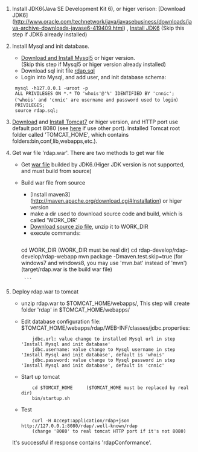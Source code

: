 1. Install JDK6(Java SE Development Kit 6), or higer verison: [Download JDK6] (http://www.oracle.com/technetwork/java/javasebusiness/downloads/java-archive-downloads-javase6-419409.html) ,  [Install JDK6](http://www.oracle.com/technetwork/java/javase/install-142943.html)
(Skip this step if JDK6 already installed)
1. Install Mysql and init database.
   * [Download and Install Mysql5](http://dev.mysql.com/downloads/mysql) or higer version.  
     (Skip this step if Mysql5 or higer version already installed)
   * Download sql init file [rdap.sql](https://raw.githubusercontent.com/cnnic/rdap/develop/rdap-webapp/build/rdap.sql)
   * Login into Mysql, and add user, and init database schema: 
   ```
   	mysql -h127.0.0.1 -uroot -p
   	ALL PRIVILEGES ON *.* TO 'whois'@'%' IDENTIFIED BY 'cnnic';  （'whois' and 'cnnic' are username and password used to login）
   	PRIVILEGES;
   	source rdap.sql;
   ```

1. [Download](http://tomcat.apache.org/download-70.cgi) and [Install Tomcat7](http://tomcat.apache.org/tomcat-7.0-doc/setup.html) or higer version, and HTTP port use default port 8080 (see [here](http://tomcat.apache.org/tomcat-7.0-doc/RUNNING.txt) if use other port).
Installed Tomcat root folder called 'TOMCAT_HOME', which contains folders:bin,conf,lib,webapps,etc.).

1. Get war file 'rdap.war'. There are two methods to get war file
   * Get [war file](https://github.com/cnnic/rdap/blob/develop/rdap-webapp/build/rdap.war) builded by JDK6.(Higer JDK version is not supported, and must build from source)
   * Build war file from source
      *  [Install maven3] (http://maven.apache.org/download.cgi#Installation) or higer version
      *  make a dir used to download source code and build, which is called 'WORK_DIR'
      *  [Download source zip file](https://github.com/cnnic/rdap/archive/develop.zip), unzip it to WORK_DIR
      *  execute commands:
          ```
		cd WORK_DIR	(WORK_DIR must be real dir)
		cd rdap-develop/rdap-develop/rdap-webapp
		mvn package -Dmaven.test.skip=true (for windows7 and windows8, you may use 'mvn.bat' instead of 'mvn')
		(target/rdap.war  is the build war file)

          ```
1. Deploy rdap.war to tomcat
   * unzip rdap.war to $TOMCAT_HOME/webapps/, This step will create folder 'rdap' in $TOMCAT_HOME/webapps/
		
   * Edit database configuration file: $TOMCAT_HOME/webapps/rdap/WEB-INF/classes/jdbc.properties:
	
		```
			jdbc.url: value change to installed Mysql url in step 'Install Mysql and init database'
			jdbc.username: value change to Mysql username in step 'Install Mysql and init database', default is 'whois'
			jdbc.password: value change to Mysql password in step 'Install Mysql and init database', default is 'cnnic'
		```

   * Start up tomcat
	   
		```
			cd $TOMCAT_HOME		($TOMCAT_HOME must be replaced by real dir)
			bin/startup.sh
		```

   * Test
	   	```
			curl -H Accept:application/rdap+json http://127.0.0.1:8080/rdap/.well-known/rdap
			(change '8080' to real tomcat HTTP port if it's not 8080)
		```
	It's successful if response contains 'rdapConformance'. 
